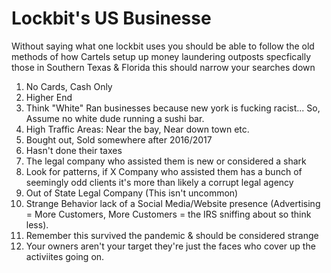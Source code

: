 # Lockbit's US Businesse

 Without saying what one lockbit uses you should be able to follow the old methods of how Cartels setup up money laundering outposts specfically those in Southern Texas & Florida this should narrow your searches down

1. No Cards, Cash Only
2. Higher End
3. Think "White" Ran businesses because new york is fucking racist... So, Assume no white dude running a sushi bar.
4. High Traffic Areas: Near the bay, Near down town etc.
5. Bought out, Sold somewhere after 2016/2017
6. Hasn't done their taxes
7. The legal company who assisted them is new or considered a shark
8. Look for patterns, if X Company who assisted them has a bunch of seemingly odd clients it's more than likely a corrupt legal agency 
9. Out of State Legal Company (This isn't uncommon)
10. Strange Behavior lack of a Social Media/Website presence (Advertising = More Customers, More Customers = the IRS sniffing about so think less).
11. Remember this survived the pandemic & should be considered strange
12. Your owners aren't your target they're just the faces who cover up the activiites going on.
